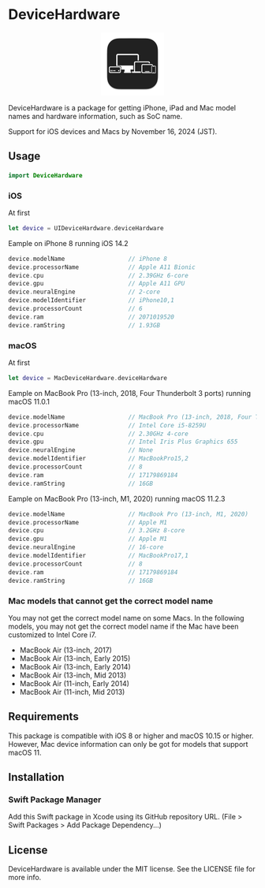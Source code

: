 # DeviceHardware

<div align="center">
    <img src="devicehardware_icon.png" height=128 />
</div>

DeviceHardware is a package for getting iPhone, iPad and Mac model names and hardware information, such as SoC name.

Support for iOS devices and Macs by November 16, 2024 (JST).

## Usage

```swift
import DeviceHardware
```
### iOS

At first

```swift
let device = UIDeviceHardware.deviceHardware
```

Eample on iPhone 8 running iOS 14.2

```swift
device.modelName                  // iPhone 8
device.processorName              // Apple A11 Bionic
device.cpu                        // 2.39GHz 6-core
device.gpu                        // Apple A11 GPU
device.neuralEngine               // 2-core
device.modelIdentifier            // iPhone10,1
device.processorCount             // 6
device.ram                        // 2071019520
device.ramString                  // 1.93GB 
```

### macOS

At first

```swift
let device = MacDeviceHardware.deviceHardware
```

Eample on MacBook Pro (13-inch, 2018, Four Thunderbolt 3 ports) running macOS 11.0.1

```swift
device.modelName                  // MacBook Pro (13-inch, 2018, Four Thunderbolt 3 ports)
device.processorName              // Intel Core i5-8259U
device.cpu                        // 2.30GHz 4-core
device.gpu                        // Intel Iris Plus Graphics 655
device.neuralEngine               // None
device.modelIdentifier            // MacBookPro15,2
device.processorCount             // 8
device.ram                        // 17179869184
device.ramString                  // 16GB
```

Eample on MacBook Pro (13-inch, M1, 2020) running macOS 11.2.3

```swift
device.modelName                  // MacBook Pro (13-inch, M1, 2020)
device.processorName              // Apple M1
device.cpu                        // 3.2GHz 8-core
device.gpu                        // Apple M1
device.neuralEngine               // 16-core
device.modelIdentifier            // MacBookPro17,1
device.processorCount             // 8
device.ram                        // 17179869184
device.ramString                  // 16GB
```

### Mac models that cannot get the correct model name

You may not get the correct model name on some Macs. In the following models, you may not get the correct model name if the Mac have been customized to Intel Core i7.

- MacBook Air (13-inch, 2017)
- MacBook Air (13-inch, Early 2015)
- MacBook Air (13-inch, Early 2014)
- MacBook Air (13-inch, Mid 2013)
- MacBook Air (11-inch, Early 2014)
- MacBook Air (11-inch, Mid 2013)

## Requirements

This package is compatible with iOS 8 or higher and macOS 10.15 or higher. However, Mac device information can only be got for models that support macOS 11.

## Installation

### Swift Package Manager
Add this Swift package in Xcode using its GitHub repository URL. (File > Swift Packages > Add Package Dependency...)

## License
DeviceHardware is available under the MIT license. See the LICENSE file for more info.
